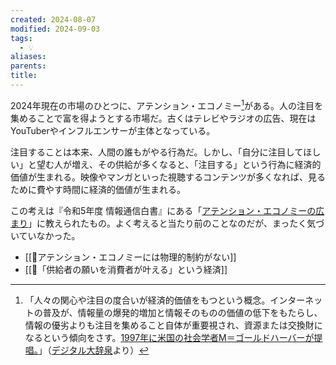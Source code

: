 ```yaml
---
created: 2024-08-07
modified: 2024-09-03
tags:
  - 💡
aliases: 
parents: 
title: 
---
```

2024年現在の市場のひとつに、アテンション・エコノミー[^attention]がある。人の注目を集めることで富を得ようとする市場だ。古くはテレビやラジオの広告、現在はYouTuberやインフルエンサーが主体となっている。

[^attention]: 「人々の関心や注目の度合いが経済的価値をもつという概念。インターネットの普及が、情報量の爆発的増加と情報そのものの価値の低下をもたらし、情報の優劣よりも注目を集めること自体が重要視され、資源または交換財になるという傾向をさす。[1997年に米国の社会学者M＝ゴールドハーバーが提唱。](https://firstmonday.org/ojs/index.php/fm/article/view/519/440/)」（[デジタル大辞泉](https://kotobank.jp/word/%E3%82%A2%E3%83%86%E3%83%B3%E3%82%B7%E3%83%A7%E3%83%B3%E3%82%A8%E3%82%B3%E3%83%8E%E3%83%9F%E3%83%BC-2121372#E3.83.87.E3.82.B8.E3.82.BF.E3.83.AB.E5.A4.A7.E8.BE.9E.E6.B3.89)より）

注目することは本来、人間の誰もがやる行為だ。しかし、「自分に注目してほしい」と望む人が増え、その供給が多くなると、「注目する」という行為に経済的価値が生まれる。映像やマンガといった視聴するコンテンツが多くなれば、見るために費やす時間に経済的価値が生まれる。

この考えは『令和5年度 情報通信白書』にある「[アテンション・エコノミーの広まり](https://www.soumu.go.jp/johotsusintokei/whitepaper/ja/r05/html/nd123110.html)」に教えられたもの。よく考えると当たり前のことなのだが、まったく気づいていなかった。

- [[💭アテンション・エコノミーには物理的制約がない]]
- [[💭「供給者の願いを消費者が叶える」という経済]]